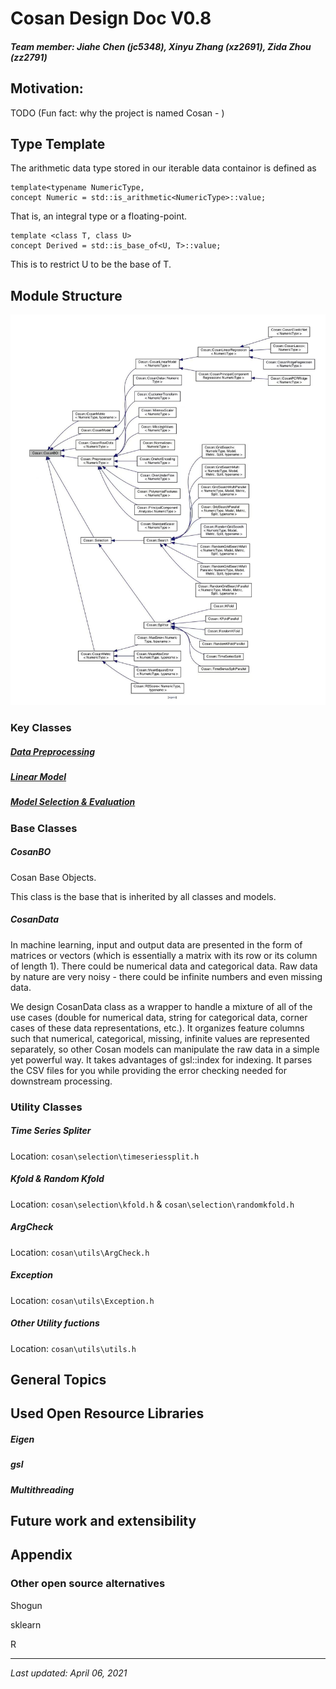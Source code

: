 # Cosan Design Doc V0.8

##### Team member: Jiahe Chen (jc5348), Xinyu Zhang (xz2691), Zida Zhou (zz2791)

## Motivation: 
TODO
(Fun fact: why the project is named Cosan - )

## Type Template
The arithmetic data type stored in our iterable data containor is defined as 
```
template<typename NumericType,
concept Numeric = std::is_arithmetic<NumericType>::value;
``` 
That is, an integral type or a floating-point.
```
template <class T, class U>
concept Derived = std::is_base_of<U, T>::value;
```
This is to restrict U to be the base of T.

## Module Structure
<img src="class_hierarchy.jpg" alt="class hierarchy chart" width="800"/>

### Key Classes

##### [Data Preprocessing](https://github.com/gchenra/cosan/blob/jiahe/design/PreprocessDesignDoc.md)

##### [Linear Model](https://github.com/gchenra/cosan/blob/jiahe/ModelDesignDoc.md)

##### [Model Selection & Evaluation](https://github.com/gchenra/cosan/blob/jiahe/SelectDesignDoc.md)

### Base Classes

##### CosanBO
Cosan Base Objects. 

This class is the base that is inherited by all classes and models. 

##### CosanData

In machine learning, input and output data are presented in the form of matrices or vectors (which is essentially a matrix with its row or its column of length 1). There could be numerical data and categorical data. Raw data by nature are very noisy - there could be infinite numbers and even missing data. 

We design CosanData class as a wrapper to handle a mixture of all of the use cases (double for numerical data, string for categorical data, corner cases of these data representations, etc.). It organizes feature columns such that numerical, categorical, missing, infinite values are represented separately, so other Cosan models can manipulate the raw data in a simple yet powerful way. It takes advantages of gsl::index for indexing. It parses the CSV files for you while providing the error checking needed for downstream processing. 

### Utility Classes

##### Time Series Spliter 
Location: `cosan\selection\timeseriessplit.h`

##### Kfold & Random Kfold
Location: `cosan\selection\kfold.h` & `cosan\selection\randomkfold.h`

##### ArgCheck
Location: `cosan\utils\ArgCheck.h`

##### Exception
Location: `cosan\utils\Exception.h`

##### Other Utility fuctions
Location: `cosan\utils\utils.h`


## General Topics

## Used Open Resource Libraries 
##### Eigen
##### gsl
##### Multithreading

## Future work and extensibility

## Appendix

### Other open source alternatives

Shogun

sklearn

R



----


*Last updated: April 06, 2021*
